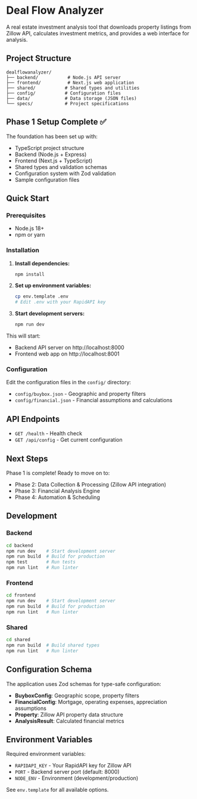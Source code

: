 # Deal Flow Analyzer

A real estate investment analysis tool that downloads property listings from Zillow API, calculates investment metrics, and provides a web interface for analysis.

## Project Structure

```
dealflowanalyzer/
├── backend/           # Node.js API server
├── frontend/          # Next.js web application
├── shared/           # Shared types and utilities
├── config/           # Configuration files
├── data/             # Data storage (JSON files)
└── specs/            # Project specifications
```

## Phase 1 Setup Complete ✅

The foundation has been set up with:
- TypeScript project structure
- Backend (Node.js + Express)
- Frontend (Next.js + TypeScript)
- Shared types and validation schemas
- Configuration system with Zod validation
- Sample configuration files

## Quick Start

### Prerequisites
- Node.js 18+ 
- npm or yarn

### Installation

1. **Install dependencies:**
   ```bash
   npm install
   ```

2. **Set up environment variables:**
   ```bash
   cp env.template .env
   # Edit .env with your RapidAPI key
   ```

3. **Start development servers:**
   ```bash
   npm run dev
   ```

This will start:
- Backend API server on http://localhost:8000
- Frontend web app on http://localhost:8001

### Configuration

Edit the configuration files in the `config/` directory:

- `config/buybox.json` - Geographic and property filters
- `config/financial.json` - Financial assumptions and calculations

## API Endpoints

- `GET /health` - Health check
- `GET /api/config` - Get current configuration

## Next Steps

Phase 1 is complete! Ready to move on to:
- Phase 2: Data Collection & Processing (Zillow API integration)
- Phase 3: Financial Analysis Engine
- Phase 4: Automation & Scheduling

## Development

### Backend
```bash
cd backend
npm run dev    # Start development server
npm run build  # Build for production
npm test       # Run tests
npm run lint   # Run linter
```

### Frontend
```bash
cd frontend
npm run dev    # Start development server
npm run build  # Build for production
npm run lint   # Run linter
```

### Shared
```bash
cd shared
npm run build  # Build shared types
npm run lint   # Run linter
```

## Configuration Schema

The application uses Zod schemas for type-safe configuration:

- **BuyboxConfig**: Geographic scope, property filters
- **FinancialConfig**: Mortgage, operating expenses, appreciation assumptions
- **Property**: Zillow API property data structure
- **AnalysisResult**: Calculated financial metrics

## Environment Variables

Required environment variables:
- `RAPIDAPI_KEY` - Your RapidAPI key for Zillow API
- `PORT` - Backend server port (default: 8000)
- `NODE_ENV` - Environment (development/production)

See `env.template` for all available options.
